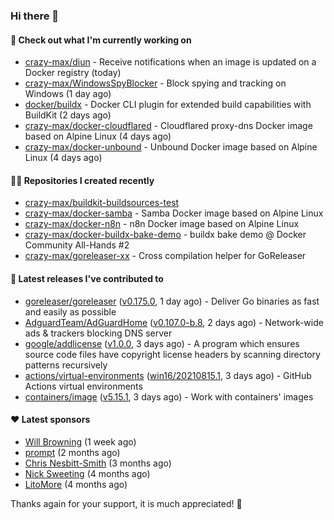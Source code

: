 ### Hi there 👋

#### 👷 Check out what I'm currently working on

- [crazy-max/diun](https://github.com/crazy-max/diun) - Receive notifications when an image is updated on a Docker registry (today)
- [crazy-max/WindowsSpyBlocker](https://github.com/crazy-max/WindowsSpyBlocker) - Block spying and tracking on Windows (1 day ago)
- [docker/buildx](https://github.com/docker/buildx) - Docker CLI plugin for extended build capabilities with BuildKit (2 days ago)
- [crazy-max/docker-cloudflared](https://github.com/crazy-max/docker-cloudflared) - Cloudflared proxy-dns Docker image based on Alpine Linux (4 days ago)
- [crazy-max/docker-unbound](https://github.com/crazy-max/docker-unbound) - Unbound Docker image based on Alpine Linux (4 days ago)

#### 👨‍💻 Repositories I created recently

- [crazy-max/buildkit-buildsources-test](https://github.com/crazy-max/buildkit-buildsources-test)
- [crazy-max/docker-samba](https://github.com/crazy-max/docker-samba) - Samba Docker image based on Alpine Linux
- [crazy-max/docker-n8n](https://github.com/crazy-max/docker-n8n) - n8n Docker image based on Alpine Linux
- [crazy-max/docker-buildx-bake-demo](https://github.com/crazy-max/docker-buildx-bake-demo) - buildx bake demo @ Docker Community All-Hands #2
- [crazy-max/goreleaser-xx](https://github.com/crazy-max/goreleaser-xx) - Cross compilation helper for GoReleaser

#### 🚀 Latest releases I've contributed to

- [goreleaser/goreleaser](https://github.com/goreleaser/goreleaser) ([v0.175.0](https://github.com/goreleaser/goreleaser/releases/tag/v0.175.0), 1 day ago) - Deliver Go binaries as fast and easily as possible
- [AdguardTeam/AdGuardHome](https://github.com/AdguardTeam/AdGuardHome) ([v0.107.0-b.8](https://github.com/AdguardTeam/AdGuardHome/releases/tag/v0.107.0-b.8), 2 days ago) - Network-wide ads &amp; trackers blocking DNS server
- [google/addlicense](https://github.com/google/addlicense) ([v1.0.0](https://github.com/google/addlicense/releases/tag/v1.0.0), 3 days ago) - A program which ensures source code files have copyright license headers by scanning directory patterns recursively
- [actions/virtual-environments](https://github.com/actions/virtual-environments) ([win16/20210815.1](https://github.com/actions/virtual-environments/releases/tag/win16%2F20210815.1), 3 days ago) - GitHub Actions virtual environments
- [containers/image](https://github.com/containers/image) ([v5.15.1](https://github.com/containers/image/releases/tag/v5.15.1), 3 days ago) - Work with containers&#39; images

#### ❤️ Latest sponsors
- [Will Browning](https://github.com/willbrowningme) (1 week ago)
- [prompt](https://github.com/pr-mpt) (2 months ago)
- [Chris Nesbitt-Smith](https://github.com/chrisns) (3 months ago)
- [Nick Sweeting](https://github.com/pirate) (4 months ago)
- [LitoMore](https://github.com/LitoMore) (4 months ago)

Thanks again for your support, it is much appreciated! 🙏

